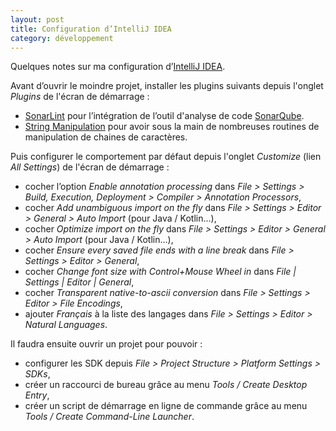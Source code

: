 ```yaml
---
layout: post
title: Configuration d’IntelliJ IDEA
category: développement
---
```


Quelques notes sur ma configuration d’[IntelliJ IDEA](https://www.jetbrains.com/idea/).

Avant d’ouvrir le moindre projet, installer les plugins suivants depuis l'onglet _Plugins_ de l'écran de démarrage :

- [SonarLint](https://plugins.jetbrains.com/plugin/7973-sonarlint) pour l’intégration de l’outil d'analyse de code
  [SonarQube](https://www.sonarqube.org/).
- [String Manipulation](https://plugins.jetbrains.com/plugin/2162-string-manipulation) pour avoir sous la main de
  nombreuses routines de manipulation de chaines de caractères.

Puis configurer le comportement par défaut depuis l'onglet  _Customize_ (lien _All Settings_) de l'écran de démarrage :

- cocher l’option _Enable annotation processing_ dans _File > Settings > Build, Execution, Deployment > Compiler >
  Annotation Processors_,
- cocher _Add unambiguous import on the fly_ dans _File > Settings > Editor > General > Auto Import_ (pour Java /
  Kotlin...),
- cocher _Optimize import on the fly_ dans _File > Settings > Editor > General > Auto Import_ (pour Java / Kotlin...),
- cocher _Ensure every saved file ends with a line break_ dans _File > Settings > Editor > General_,
- cocher _Change font size with Control+Mouse Wheel in_ dans _File | Settings | Editor | General_,
- cocher _Transparent native-to-ascii conversion_ dans _File > Settings > Editor > File Encodings_,
- ajouter _Français_ à la liste des langages dans _File > Settings > Editor > Natural Languages_.

Il faudra ensuite ouvrir un projet pour pouvoir :

- configurer les SDK depuis _File > Project Structure > Platform Settings > SDKs_,
- créer un raccourci de bureau grâce au menu _Tools / Create Desktop Entry_,
- créer un script de démarrage en ligne de commande grâce au menu _Tools / Create Command-Line Launcher_.
